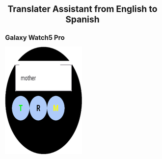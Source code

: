 
<div>

   <h1 align="Center"> Translater Assistant from English to Spanish </h1>
   <h2>  Galaxy Watch5 Pro </h2>
  
</div>









<img src="app/src/main/java/com/denisijcu/galaxywatch5pro/presentation/screen_shot/main_screen.png" height=350 width=250 />
